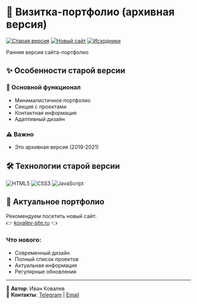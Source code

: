 # 📇 Визитка-портфолио (архивная версия)

[![Старая версия](https://img.shields.io/badge/-АРХИВНАЯ_ВЕРСИЯ-8B8B8B?style=for-the-badge)](https://ivkovalevv.github.io/business-card/)
[![Новый сайт](https://img.shields.io/badge/-АКТУАЛЬНЫЙ_САЙТ-009688?style=for-the-badge)](https://kovalev-site.ru/)
[![Исходники](https://img.shields.io/badge/-КОД-181717?style=for-the-badge&logo=github&logoColor=white)](https://github.com/ivkovalevv/business-card)

Ранняя версия сайта-портфолио

## ✨ Особенности старой версии

### 📌 Основной функционал
- Минималистичное портфолио
- Секция с проектами
- Контактная информация
- Адаптивный дизайн

### ⚠️ Важно
- Это архивная версия (2019-2021)

## 🛠 Технологии старой версии

![HTML5](https://img.shields.io/badge/-HTML5-E34F26?style=for-the-badge&logo=html5&logoColor=white)
![CSS3](https://img.shields.io/badge/-CSS3-1572B6?style=for-the-badge&logo=css3&logoColor=white)
![JavaScript](https://img.shields.io/badge/-JavaScript-F7DF1E?style=for-the-badge&logo=javascript&logoColor=black)

## 🌟 Актуальное портфолио

Рекомендуем посетить новый сайт:  
👉 [kovalev-site.ru](https://kovalev-site.ru/) 👈

### Что нового:
- Современный дизайн
- Полный список проектов
- Актуальная информация
- Регулярные обновления

---

💼 **Автор**: Иван Ковалев  
📩 **Контакты**: [Telegram](https://t.me/x_kovalev) | [Email](mailto:ivkovalevv@gmail.ru)
